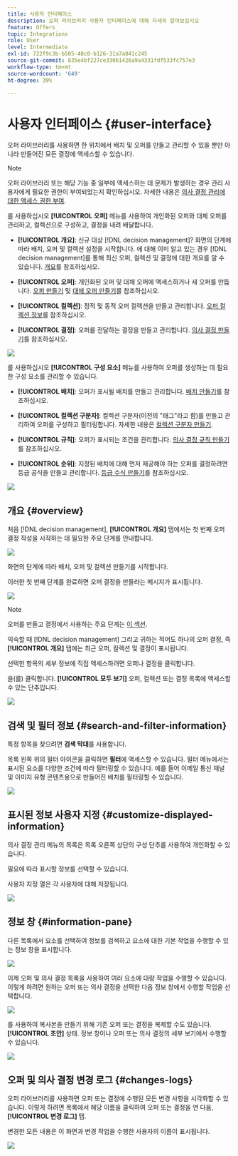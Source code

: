 ```yaml
---
title: 사용자 인터페이스
description: 오퍼 라이브러리 사용자 인터페이스에 대해 자세히 알아보십시오
feature: Offers
topic: Integrations
role: User
level: Intermediate
exl-id: 722f9c3b-b505-48c0-b126-31a7a841c245
source-git-commit: 835e4bf227ce330b1426a9a4331fdf533fc757e3
workflow-type: tm+mt
source-wordcount: '649'
ht-degree: 39%

---
```


# 사용자 인터페이스 {#user-interface}

오퍼 라이브러리를 사용하면 한 위치에서 배치 및 오퍼를 만들고 관리할 수 있을 뿐만 아니라 만들어진 모든 결정에 액세스할 수 있습니다.

>[!NOTE]
>
>오퍼 라이브러리 또는 해당 기능 중 일부에 액세스하는 데 문제가 발생하는 경우 관리 사용자에게 필요한 권한이 부여되었는지 확인하십시오. 자세한 내용은 [의사 결정 관리에 대한 액세스 권한 부여](starting-offer-decisioning.md#granting-acess-to-decision-management).

를 사용하십시오  **[!UICONTROL 오퍼]** 메뉴를 사용하여 개인화된 오퍼와 대체 오퍼를 관리하고, 컬렉션으로 구성하고, 결정을 내려 배달합니다.

* **[!UICONTROL 개요]**: 신규 대상 [!DNL decision management]? 화면의 단계에 따라 배치, 오퍼 및 컬렉션 설정을 시작합니다. 에 대해 이미 알고 있는 경우 [!DNL decision management]를 통해 최신 오퍼, 컬렉션 및 결정에 대한 개요를 알 수 있습니다. [개요](#overview)를 참조하십시오.

* **[!UICONTROL 오퍼]**: 개인화된 오퍼 및 대체 오퍼에 액세스하거나 새 오퍼를 만듭니다. [오퍼 만들기](../offer-library/creating-personalized-offers.md) 및 [대체 오퍼 만들기](../offer-library/creating-fallback-offers.md)를 참조하십시오.

* **[!UICONTROL 컬렉션]**: 정적 및 동적 오퍼 컬렉션을 만들고 관리합니다. [오퍼 컬렉션 정보](../offer-library/creating-collections.md)를 참조하십시오.

* **[!UICONTROL 결정]**: 오퍼를 전달하는 결정을 만들고 관리합니다. [의사 결정 만들기](../offer-activities/create-offer-activities.md)를 참조하십시오.

![](../assets/offers_menu.png)

를 사용하십시오  **[!UICONTROL 구성 요소]** 메뉴를 사용하여 오퍼를 생성하는 데 필요한 구성 요소를 관리할 수 있습니다.

* **[!UICONTROL 배치]**: 오퍼가 표시될 배치를 만들고 관리합니다. [배치 만들기](../offer-library/creating-placements.md)를 참조하십시오.

* **[!UICONTROL 컬렉션 구분자]**: 컬렉션 구분자(이전의 &quot;태그&quot;라고 함)를 만들고 관리하여 오퍼를 구성하고 필터링합니다. 자세한 내용은 [컬렉션 구분자 만들기](../offer-library/creating-tags.md).

* **[!UICONTROL 규칙]**: 오퍼가 표시되는 조건을 관리합니다. [의사 결정 규칙 만들기](../offer-library/creating-decision-rules.md)를 참조하십시오.

* **[!UICONTROL 순위]**: 지정된 배치에 대해 먼저 제공해야 하는 오퍼를 결정하려면 등급 공식을 만들고 관리합니다. [등급 수식 만들기](../ranking/create-ranking-formulas.md)를 참조하십시오.

![](../assets/offer_activities.png)

## 개요 {#overview}

처음 [!DNL decision management], **[!UICONTROL 개요]** 탭에서는 첫 번째 오퍼 결정 작성을 시작하는 데 필요한 주요 단계를 안내합니다.

![](../assets/overview_onboarding.png)

화면의 단계에 따라 배치, 오퍼 및 컬렉션 만들기를 시작합니다.

이러한 첫 번째 단계를 완료하면 오퍼 결정을 만들라는 메시지가 표시됩니다.

![](../assets/overview_collection-created.png)

>[!NOTE]
>
>오퍼를 만들고 결정에서 사용하는 주요 단계는 [이 섹션](../offer-library/key-steps.md).

익숙할 때 [!DNL decision management] 그리고 귀하는 적어도 하나의 오퍼 결정, 즉 **[!UICONTROL 개요]** 탭에는 최근 오퍼, 컬렉션 및 결정이 표시됩니다.

선택한 항목의 세부 정보에 직접 액세스하려면 오퍼나 결정을 클릭합니다.

을(를) 클릭합니다. **[!UICONTROL 모두 보기]** 오퍼, 컬렉션 또는 결정 목록에 액세스할 수 있는 단추입니다.

![](../assets/overview_view-all.png)

## 검색 및 필터 정보 {#search-and-filter-information}

특정 항목을 찾으려면 **검색 막대**&#x200B;를 사용합니다.

목록 왼쪽 위의 필터 아이콘을 클릭하면 **필터**&#x200B;에 액세스할 수 있습니다. 필터 메뉴에서는 표시된 요소를 다양한 조건에 따라 필터링할 수 있습니다. 예를 들어 이메일 통신 채널 및 이미지 유형 콘텐츠용으로 만들어진 배치를 필터링할 수 있습니다.

![](../assets/filters.png)

## 표시된 정보 사용자 지정 {#customize-displayed-information}

의사 결정 관리 메뉴의 목록은 목록 오른쪽 상단의 구성 단추를 사용하여 개인화할 수 있습니다.

필요에 따라 표시할 정보를 선택할 수 있습니다.

사용자 지정 열은 각 사용자에 대해 저장됩니다.

![](../assets/columns.png)

## 정보 창 {#information-pane}

다른 목록에서 요소를 선택하여 정보를 검색하고 요소에 대한 기본 작업을 수행할 수 있는 정보 창을 표시합니다.

![](../assets/information-pane.png)

이제 오퍼 및 의사 결정 목록을 사용하여 여러 요소에 대량 작업을 수행할 수 있습니다. 이렇게 하려면 원하는 오퍼 또는 의사 결정을 선택한 다음 정보 창에서 수행할 작업을 선택합니다.

![](../assets/bulk-actions.png)

를 사용하여 복사본을 만들기 위해 기존 오퍼 또는 결정을 복제할 수도 있습니다. **[!UICONTROL 초안]** 상태. 정보 창이나 오퍼 또는 의사 결정의 세부 보기에서 수행할 수 있습니다.

![](../assets/duplicate-offer.png)

## 오퍼 및 의사 결정 변경 로그 {#changes-logs}

오퍼 라이브러리를 사용하면 오퍼 또는 결정에 수행된 모든 변경 사항을 시각화할 수 있습니다. 이렇게 하려면 목록에서 해당 이름을 클릭하여 오퍼 또는 결정을 연 다음, **[!UICONTROL 변경 로그]** 탭.

변경한 모든 내용은 이 화면과 변경 작업을 수행한 사용자의 이름이 표시됩니다.

![](../assets/change-logs.png)
